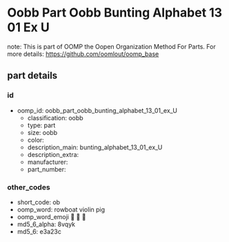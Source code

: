 # Oobb Part Oobb Bunting Alphabet 13 01 Ex U  

note: This is part of OOMP the Oopen Organization Method For Parts. For more details: https://github.com/oomlout/oomp_base

##  part details





### id
* oomp_id: oobb_part_oobb_bunting_alphabet_13_01_ex_U
  * classification: oobb
  * type: part
  * size: oobb
  * color: 
  * description_main: bunting_alphabet_13_01_ex_U
  * description_extra: 
  * manufacturer: 
  * part_number: 

### other_codes
* short_code: ob
* oomp_word: rowboat violin pig
* oomp_word_emoji :rowboat: :violin: :pig:
* md5_6_alpha: 8vqyk
* md5_6: e3a23c